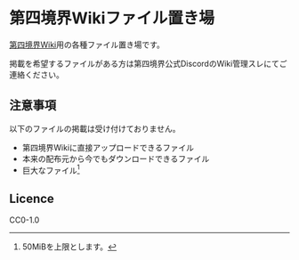 # 第四境界Wikiファイル置き場

[第四境界Wiki](https://dai4.wiki/wiki/)用の各種ファイル置き場です。

掲載を希望するファイルがある方は第四境界公式DiscordのWiki管理スレにてご連絡ください。

## 注意事項
以下のファイルの掲載は受け付けておりません。

* 第四境界Wikiに直接アップロードできるファイル
* 本来の配布元から今でもダウンロードできるファイル
* 巨大なファイル[^1]

## Licence

CC0-1.0

[^1]: 50MiBを上限とします。
